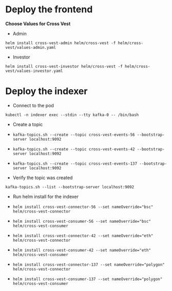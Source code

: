 # Deploy the frontend
**Choose Values for Cross Vest**

- Admin

`helm install cross-vest-admin helm/cross-vest -f helm/cross-vest/values-admin.yaml`

- Investor

`helm install cross-vest-investor helm/cross-vest -f helm/cross-vest/values-investor.yaml`

# Deploy the indexer

- Connect to the pod

`kubectl -n indexer exec --stdin --tty kafka-0 -- /bin/bash`

- Create a topic

- `kafka-topics.sh --create --topic cross-vest-events-56 --bootstrap-server localhost:9092`
- `kafka-topics.sh --create --topic cross-vest-events-42 --bootstrap-server localhost:9092`
- `kafka-topics.sh --create --topic cross-vest-events-137 --bootstrap-server localhost:9092`

- Verify the topic was created

`kafka-topics.sh --list --bootstrap-server localhost:9092`

- Run helm install for the indexer

- `helm install cross-vest-connector-56 --set nameOverride="bsc" helm/cross-vest-connector`
- `helm install cross-vest-consumer-56 --set nameOverride="bsc" helm/cross-vest-consumer`

- `helm install cross-vest-connector-42 --set nameOverride="eth" helm/cross-vest-connector`
- `helm install cross-vest-consumer-42 --set nameOverride="eth" helm/cross-vest-consumer`

- `helm install cross-vest-connector-137 --set nameOverride="polygon" helm/cross-vest-connector`
- `helm install cross-vest-consumer-137 --set nameOverride="polygon" helm/cross-vest-consumer`